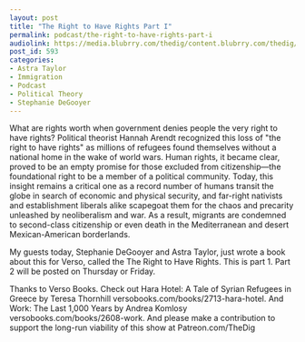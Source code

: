 ```yaml
---
layout: post
title: "The Right to Have Rights Part I"
permalink: podcast/the-right-to-have-rights-part-i
audiolink: https://media.blubrry.com/thedig/content.blubrry.com/thedig/The_Dig_-_EP_107_-_DeGooyerTaylorPart1.mp3
post_id: 593
categories: 
- Astra Taylor
- Immigration
- Podcast
- Political Theory
- Stephanie DeGooyer
---
```


What are rights worth when government denies people the very right to have rights? Political theorist Hannah Arendt recognized this loss of "the right to have rights" as millions of refugees found themselves without a national home in the wake of world wars. Human rights, it became clear, proved to be an empty promise for those excluded from citizenship—the foundational right to be a member of a political community. Today, this insight remains a critical one as a record number of humans transit the globe in search of economic and physical security, and far-right nativists and establishment liberals alike scapegoat them for the chaos and precarity unleashed by neoliberalism and war. As a result, migrants are condemned to second-class citizenship or even death in the Mediterranean and desert Mexican-American borderlands.



My guests today, Stephanie DeGooyer and Astra Taylor, just wrote a book about this for Verso, called the The Right to Have Rights. This is part 1. Part 2 will be posted on Thursday or Friday.

Thanks to Verso Books. Check out Hara Hotel: A Tale of Syrian Refugees in Greece by Teresa Thornhill versobooks.com/books/2713-hara-hotel. And Work: The Last 1,000 Years by Andrea Komlosy versobooks.com/books/2608-work. And please make a contribution to support the long-run viability of this show at Patreon.com/TheDig